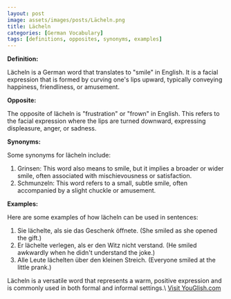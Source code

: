 ```yaml
---
layout: post
image: assets/images/posts/Lächeln.png
title: Lächeln
categories: [German Vocabulary]
tags: [definitions, opposites, synonyms, examples]
---
```


**Definition:**

Lächeln is a German word that translates to "smile" in English. It is a facial expression that is formed by curving one's lips upward, typically conveying happiness, friendliness, or amusement. 

**Opposite:**

The opposite of lächeln is "frustration" or "frown" in English. This refers to the facial expression where the lips are turned downward, expressing displeasure, anger, or sadness.

**Synonyms:**

Some synonyms for lächeln include:

1. Grinsen: This word also means to smile, but it implies a broader or wider smile, often associated with mischievousness or satisfaction.
2. Schmunzeln: This word refers to a small, subtle smile, often accompanied by a slight chuckle or amusement.

**Examples:**

Here are some examples of how lächeln can be used in sentences:

1. Sie lächelte, als sie das Geschenk öffnete. (She smiled as she opened the gift.)
2. Er lächelte verlegen, als er den Witz nicht verstand. (He smiled awkwardly when he didn't understand the joke.)
3. Alle Leute lächelten über den kleinen Streich. (Everyone smiled at the little prank.)

Lächeln is a versatile word that represents a warm, positive expression and is commonly used in both formal and informal settings.\ <a id="yg-widget-0" class="youglish-widget" data-query="Lächeln" data-lang="german" data-components="8412" data-auto-start="0" data-bkg-color="theme_light" data-title="How%20to%20pronounce%20Lächeln%20in%20German"  rel="nofollow" href="https://youglish.com">Visit YouGlish.com</a><script async src="https://youglish.com/public/emb/widget.js" charset="utf-8"></script>